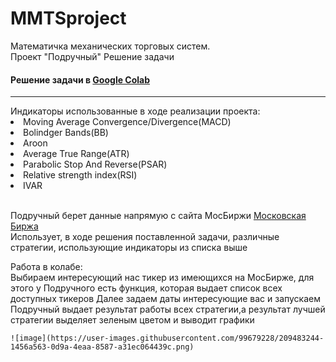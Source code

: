 # MMTSproject
<html>
  <body>
    Математичка механических торговых систем. <br>Проект "Подручный"
    Решение задачи</h3>
		<h4>Решение задачи в 
			<a href="https://colab.research.google.com/drive/1OHCpHwmP4acImagRwNY6fQ3uX7WztRae?usp=sharing">Google Colab</a> </h4>
		<hr>
	Индикаторы использованные в ходе реализации проекта:
	<li>Moving Average Convergence/Divergence(MACD)</li>
		<li>Bolindger Bands(BB)</li>
		<li>Aroon</li>
		<li>Average True Range(ATR)</li>
		<li>Parabolic Stop And Reverse(PSAR)</li>
		<li>Relative strength index(RSI)</li>
		<li>IVAR</li><br>
	
	
Подручный берет данные напрямую с сайта МосБиржи <a href="https://colab.research.google.com/drive/1OHCpHwmP4acImagRwNY6fQ3uX7WztRae?usp=sharing">Московская Биржа</a><br>
Использует, в ходе решения поставленной задачи, различные стратегии, использующие индикаторы из списка выше
	
	
Работа в колабе:<br>
Выбираем интересующий нас тикер из имеющихся на МосБирже, для этого у Подручного есть функция, которая выдает список всех доступных тикеров
Далее задаем даты интересующие вас и запускаем
Подручный выдает результат работы всех стратегии,а результат лучшей стратегии выделяет зеленым цветом и выводит графики<br>

	![image](https://user-images.githubusercontent.com/99679228/209483244-1456a563-0d9a-4eaa-8587-a31ec064439c.png)





	
   </body>
</html>

